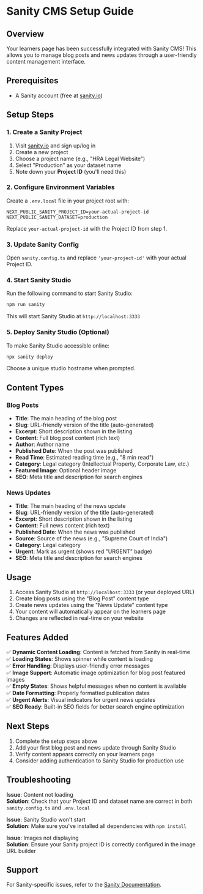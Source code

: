 # Sanity CMS Setup Guide

## Overview
Your learners page has been successfully integrated with Sanity CMS! This allows you to manage blog posts and news updates through a user-friendly content management interface.

## Prerequisites
- A Sanity account (free at [sanity.io](https://sanity.io))

## Setup Steps

### 1. Create a Sanity Project
1. Visit [sanity.io](https://sanity.io) and sign up/log in
2. Create a new project
3. Choose a project name (e.g., "HRA Legal Website")
4. Select "Production" as your dataset name
5. Note down your **Project ID** (you'll need this)

### 2. Configure Environment Variables
Create a `.env.local` file in your project root with:

```
NEXT_PUBLIC_SANITY_PROJECT_ID=your-actual-project-id
NEXT_PUBLIC_SANITY_DATASET=production
```

Replace `your-actual-project-id` with the Project ID from step 1.

### 3. Update Sanity Config
Open `sanity.config.ts` and replace `'your-project-id'` with your actual Project ID.

### 4. Start Sanity Studio
Run the following command to start Sanity Studio:

```bash
npm run sanity
```

This will start Sanity Studio at `http://localhost:3333`

### 5. Deploy Sanity Studio (Optional)
To make Sanity Studio accessible online:

```bash
npx sanity deploy
```

Choose a unique studio hostname when prompted.

## Content Types

### Blog Posts
- **Title**: The main heading of the blog post
- **Slug**: URL-friendly version of the title (auto-generated)
- **Excerpt**: Short description shown in the listing
- **Content**: Full blog post content (rich text)
- **Author**: Author name
- **Published Date**: When the post was published
- **Read Time**: Estimated reading time (e.g., "8 min read")
- **Category**: Legal category (Intellectual Property, Corporate Law, etc.)
- **Featured Image**: Optional header image
- **SEO**: Meta title and description for search engines

### News Updates
- **Title**: The main heading of the news update
- **Slug**: URL-friendly version of the title (auto-generated)
- **Excerpt**: Short description shown in the listing
- **Content**: Full news content (rich text)
- **Published Date**: When the news was published
- **Source**: Source of the news (e.g., "Supreme Court of India")
- **Category**: Legal category
- **Urgent**: Mark as urgent (shows red "URGENT" badge)
- **SEO**: Meta title and description for search engines

## Usage

1. Access Sanity Studio at `http://localhost:3333` (or your deployed URL)
2. Create blog posts using the "Blog Post" content type
3. Create news updates using the "News Update" content type
4. Your content will automatically appear on the learners page
5. Changes are reflected in real-time on your website

## Features Added

✅ **Dynamic Content Loading**: Content is fetched from Sanity in real-time  
✅ **Loading States**: Shows spinner while content is loading  
✅ **Error Handling**: Displays user-friendly error messages  
✅ **Image Support**: Automatic image optimization for blog post featured images  
✅ **Empty States**: Shows helpful messages when no content is available  
✅ **Date Formatting**: Properly formatted publication dates  
✅ **Urgent Alerts**: Visual indicators for urgent news updates  
✅ **SEO Ready**: Built-in SEO fields for better search engine optimization  

## Next Steps

1. Complete the setup steps above
2. Add your first blog post and news update through Sanity Studio
3. Verify content appears correctly on your learners page
4. Consider adding authentication to Sanity Studio for production use

## Troubleshooting

**Issue**: Content not loading  
**Solution**: Check that your Project ID and dataset name are correct in both `sanity.config.ts` and `.env.local`

**Issue**: Sanity Studio won't start  
**Solution**: Make sure you've installed all dependencies with `npm install`

**Issue**: Images not displaying  
**Solution**: Ensure your Sanity project ID is correctly configured in the image URL builder

## Support

For Sanity-specific issues, refer to the [Sanity Documentation](https://www.sanity.io/docs). 